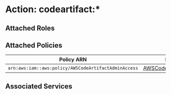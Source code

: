 # Action: codeartifact:*

## Attached Roles

## Attached Policies

| Policy ARN | Policy Name |
|------------|-------------|
| `arn:aws:iam::aws:policy/AWSCodeArtifactAdminAccess` | [AWSCodeArtifactAdminAccess](../policies.md#awscodeartifactadminaccess) |

## Associated Services

